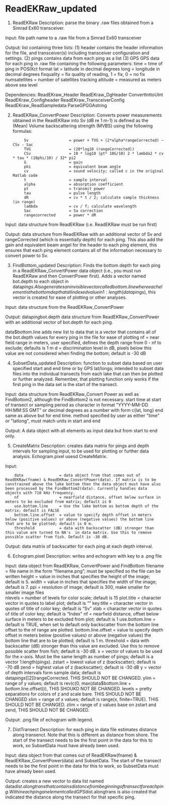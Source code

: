 # ReadEKRaw_updated
1. ReadEKRaw
Description: parse the binary .raw files obtained from a Simrad Ex60 transceiver. 

Input: file path name to a .raw file from a Simrad Ex60 transceiver 

Output: list containing three lists: 
    (1) header 	contains the header information for the file, and transceiver(s) including transceiver configuration and settings.
    (2) pings 		contains data from each ping as a list 
    (3) GPS 		GPS data for each ping in .raw file containing the following parameters:
            time 	        = time of ping in POSIXct format
            lat			    = latitude in decimal degrees
            long 			= longitude in decimal degrees
            fixquality 		= fix quality of reading, 1 = fix, 0 = no fix
            numsatellites 	= number of satellites tracking
            altitude 		= measured as meters above sea level


Dependencies:
 ReadEKraw_Header
 ReadEKraw_DgHeader
 ConvertInttoUInt
 ReadEKraw_Configheader
 ReadEKraw_TransceiverConfig
 ReadEKraw_ReadSampledata
 ParseGPGGAstring

2. ReadEKRaw_ConvertPower
Description: Converts power measurements obtained in the ReadEKRaw into Sv (dB re 1 m-1) is defined as the (Mean) Volume backscattering strength (MVBS) using the following formulas:

            Sv                  = power + TVG + (2*alpha*rangeCorrected) – CSv - Sac
            TVG                 = (20*log10 (rangeCorrected))
            CSv                 = 10 * log10 (pt* 10G/10) 2 * lambda2 * cv * tau * (10phi/10) / 32* pi2
            G 				    = gain
            phi			        = equivalent beam angle
            cv 			        = sound velocity; called c in the original Matlab code
            t 				    = sample interval 
            alpha 			    = absorption coefficient 	
            pt 				    = transmit power
            tau 			    = pulse length
            dR 			        = cv * t / 2; calculate sample thickness (in range)
            lambda 		      	= cv / f; calculate wavelength
            Sac 			    = Sa correction
            rangecorrected 		= power * dR

Input:  data structure from ReadEKRaw  (i.e. ReadEKRaw must be run first)

Output: data structure from ReadEKRaw with an additional vector of Sv and rangeCorrected (which is essentially depth) for each ping. This also add the gain and equivalent beam angel for the header to each ping element, this ensures that each ping element contains all of the information necessary to convert power to Sv.

3. FindBottom_updated
Description: Finds the bottom depth for each ping in a ReadEKRaw_ConvertPower data object (i.e., you must run ReadEKRaw and then ConvertPower first). Adds a vector named bot.depth to each object in data$pings. Also generates an invisible vector called bottom.line where each element is the bottom depth at all indexed value in 1:length(data$pings), this vector is created for ease of plotting or other analyses.

Input: data structure from the ReadEKRaw_ConvertPower

Output: data$ping$bot.depth 	data structure from ReadEKRaw_ConvertPower with an additional vector of bot.depth for each ping. 

data$bottom.line		adds new list to data that is a vector that contains all of the bot.depth values for every ping in the file for ease of plotting 
        nf 	        = near field range in meters, user specified, defines the depth range from 0 - nf to exclude; defaults                 is 1 m
        d 	        = discrimination level in dB, pixels below this value are not considered when finding the bottom;                     default is -30 dB  


4. SubsetData_updated
Description: function to subset data based on user specified start and end time or by GPS lat/longs; intended to subset data files into the individual transects from each lake that can then be plotted or further analyzed. Remember, that plotting function only works if the first ping in the data set is the start of the transect.

Input: data structure from ReadEKRaw_Convert Power as well as FindBottom2, although the FindBottom2 is not necessary.
start 	time at start of transect or sampling period as character in format "YYYY-MM-DD HH:MM:SS GMT" or decimal degrees as a number with form c(lat, long)
end	same as above but for end time. 
method	specified by user as either "time" or "latlong", must match units in start and end

Output: A data object with all elements as input data but from start to end only. 

5. CreateMatrix 
Description: creates data matrix for pings and depth intervals for sampling input, to be used for plotting or further data analysis. Echogram.pixel usesd CreateMatrix.

Input: 

        data                = data object from that comes out of ReadEKRaw(fname) & ReadEKRaw_ConvertPower(data). If matrix is to be constrained above the lake bottom then the data object must have also been processed by the FindBottom2(data). Currently handles data objects with 710 kHz frequency.
        nf  		        = nearfield distance, offset below surface in meters to be excluded from matrix; default is 0 
        use.bottom.line   	= Use the lake bottom as bottom depth of the matrix; default is FALSE
        bottom.line.offset 	= value to specify depth offset in meters below (positive values) or above (negative values) the bottom line that are to be plotted; default is 0 m.
        threshold         	= data with backscatter (dB) stronger than this value are turned to NA's  in data matrix. Use this to remove possible scatter from fish. Default is -30 dB.


Output: data matrix of backscatter for each ping at each depth interval.

6. Echogram.pixel
Description: writes and echogram with key to a .png file

Input: data object from ReadEKRaw, ConvertPower and FindBottom
            filename 	        = file name in the form “filename.png”; must be specified so the file can be written
            height 	            = value in inches that specifies the height of the image; default is 5.
            width 	            = value in inches that specifies the width of the image; default is 7.
            ppi 	            = resolution of image; default is 300, make smaller for smaller image files                   
            nlevels             = number of levels for color scale; default is 15
            plot.title 	        = character vector in quotes to label plot; default is “”
            key.title 	        = character vector in quotes of title of color key; default is “Sv"
            xlab 	            = character vector in quotes of title of color key; default is  “Index"
            nf  	            = nearfield distance, offset below surface in meters to be excluded from plot; default is 1 
            use.bottom.line     = default is TRUE, when set to default only backscatter from the bottom line offset to the nf range are plotted. 
            bottom.line.offset 	= value to specify depth offset in meters below (positive values) or above (negative values) the bottom line that are to be plotted; default is 1 m.
            threshold         	= data with backscatter (dB) stronger than this value are excluded. Use this to remove possible scatter from fish; default is -30 dB.
            x 	                = vector of values to be used for the x-axis. Must be the same length as number of pings; default is a vector 1:length(pings).
            zstart 			    = lowest value of z (backscatter); default is -70 dB
            zend 			    = highest value of z (backscatter); default is -30 dB
            y 	                = vector of depth intervals form sample data; default is data$pings[[2]]$rangeCorrected. THIS SHOULD NOT BE CHANGED.
            ylim 	            = range of y values; default is rev(c(0, max(data$bottom.line + bottom.line.offset))), THIS SHOUKD NOT BE CHANGED.
            levels	            = pretty separations for colors of z and scale bare. THIS SHOULD NOT BE CHANGED 
            xlim 	            = range of x values; default is range(x, finite=TRUE). THIS SHOULD NOT BE CHANGED.
            zlim  	            = range of z values base on zstart and zend, THIS SHOULD NOT BE CHANGED.
 
Output:  .png file of echogram with legend.







7. DistTransect 
Description: for each ping in data file estimates distance along transenct. Note that this is different as distance from shore. The start of the transect needs to be the first point in the data for this to work, so SubsetData must have already been used.

Input: data object from that comes out of ReadEKRaw(fname) & ReadEKRaw_ConvertPower(data) and SubsetData. The start of the transect needs to be the first point in the data for this to work, so SubsetData must have already been used.

Output: 	creates a new vector to data list named data$dist.alongtrans that contains distance from beginning of transect for each ping. Within each ping an element called GPS$dist.alongtrans is also created that indicated the distance along the transect for that specific ping. 



